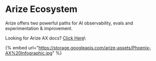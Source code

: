 # Arize Ecosystem

Arize offers two powerful paths for AI observability, evals and experimentation & improvement.

Looking for Arize AX docs? [Click Here](https://arize.com/docs/ax)\


{% embed url="https://storage.googleapis.com/arize-assets/Phoenix-AX%20Infographic.jpg" %}

